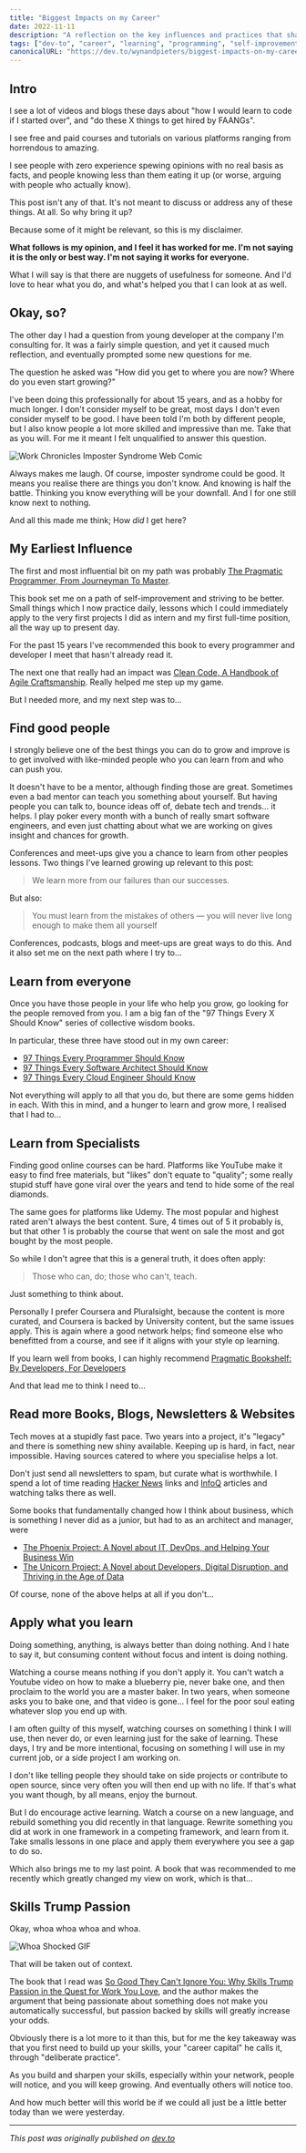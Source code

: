```yaml
---
title: "Biggest Impacts on my Career"
date: 2022-11-11
description: "A reflection on the key influences and practices that shaped my software development career"
tags: ["dev-to", "career", "learning", "programming", "self-improvement"]
canonicalURL: "https://dev.to/wynandpieters/biggest-impacts-on-my-career-9el"
---
```


## Intro

I see a lot of videos and blogs these days about "how I would learn to code if I started over", and "do these X things to get hired by FAANGs".

I see free and paid courses and tutorials on various platforms ranging from horrendous to amazing.

I see people with zero experience spewing opinions with no real basis as facts, and people knowing less than them eating it up (or worse, arguing with people who actually know).

This post isn't any of that. It's not meant to discuss or address any of these things. At all. So why bring it up?

Because some of it might be relevant, so this is my disclaimer.

**What follows is my opinion, and I feel it has worked for me. I'm not saying it is the only or best way. I'm not saying it works for everyone.**

What I will say is that there are nuggets of usefulness for someone. And I'd love to hear what you do, and what's helped you that I can look at as well.

## Okay, so?

The other day I had a question from young developer at the company I'm consulting for. It was a fairly simple question, and yet it caused much reflection, and eventually prompted some new questions for me.

The question he asked was "How did you get to where you are now? Where do you even start growing?"

I've been doing this professionally for about 15 years, and as a hobby for much longer. I don't consider myself to be great, most days I don't even consider myself to be good. I have been told I'm both by different people, but I also know people a lot more skilled and impressive than me. Take that as you will. For me it meant I felt unqualified to answer this question.

![Work Chronicles Imposter Syndrome Web Comic](images/imposter-syndrome.png)

Always makes me laugh. Of course, imposter syndrome could be good. It means you realise there are things you don't know. And knowing is half the battle. Thinking you know everything will be your downfall. And I for one still know next to nothing.

And all this made me think; How _did_ I get here?

## My Earliest Influence

The first and most influential bit on my path was probably [The Pragmatic Programmer, From Journeyman To Master](https://pragprog.com/titles/tpp20/the-pragmatic-programmer-20th-anniversary-edition/). 

This book set me on a path of self-improvement and striving to be better. Small things which I now practice daily, lessons which I could immediately apply to the very first projects I did as intern and my first full-time position, all the way up to present day.

For the past 15 years I've recommended this book to every programmer and developer I meet that hasn't already read it.

The next one that really had an impact was [Clean Code, A Handbook of Agile Craftsmanship](https://www.amazon.com/Clean-Code-Handbook-Software-Craftsmanship-ebook/dp/B001GSTOAM/). Really helped me step up my game.

But I needed more, and my next step was to...

## Find good people

I strongly believe one of the best things you can do to grow and improve is to get involved with like-minded people who you can learn from and who can push you.

It doesn't have to be a mentor, although finding those are great. Sometimes even a bad mentor can teach you something about yourself. But having people you can talk to, bounce ideas off of, debate tech and trends... it helps. I play poker every month with a bunch of really smart software engineers, and even just chatting about what we are working on gives insight and chances for growth.

Conferences and meet-ups give you a chance to learn from other peoples lessons. Two things I've learned growing up relevant to this post:

> We learn more from our failures than our successes.

But also:

> You must learn from the mistakes of others — you will never live long enough to make them all yourself

Conferences, podcasts, blogs and meet-ups are great ways to do this. And it also set me on the next path where I try to...

## Learn from everyone

Once you have those people in your life who help you grow, go looking for the people removed from you. I am a big fan of the "97 Things Every X Should Know" series of collective wisdom books.

In particular, these three have stood out in my own career:

- [97 Things Every Programmer Should Know](https://github.com/97-things/97-things-every-programmer-should-know)
- [97 Things Every Software Architect Should Know](https://www.amazon.com/Things-Every-Software-Architect-Should-ebook/dp/B0026OR30S/)
- [97 Things Every Cloud Engineer Should Know](https://www.amazon.com/Things-Every-Cloud-Engineer-Should-ebook/dp/B08PQ6DCJG/)

Not everything will apply to all that you do, but there are some gems hidden in each. With this in mind, and a hunger to learn and grow more, I realised that I had to...

## Learn from Specialists

Finding good online courses can be hard. Platforms like YouTube make it easy to find free materials, but "likes" don't equate to "quality"; some really stupid stuff have gone viral over the years and tend to hide some of the real diamonds.

The same goes for platforms like Udemy. The most popular and highest rated aren't always the best content. Sure, 4 times out of 5 it probably is, but that other 1 is probably the course that went on sale the most and got bought by the most people.

So while I don't agree that this is a general truth, it does often apply:

> Those who can, do; those who can't, teach.

Just something to think about.

Personally I prefer Coursera and Pluralsight, because the content is more curated, and Coursera is backed by University content, but the same issues apply. This is again where a good network helps; find someone else who benefitted from a course, and see if it aligns with your style op learning.

If you learn well from books, I can highly recommend [Pragmatic Bookshelf: By Developers, For Developers](https://pragprog.com/)

And that lead me to think I need to...

## Read more Books, Blogs, Newsletters & Websites

Tech moves at a stupidly fast pace. Two years into a project, it's "legacy" and there is something new shiny available. Keeping up is hard, in fact, near impossible. Having sources catered to where you specialise helps a lot.

Don't just send all newsletters to spam, but curate what is worthwhile. I spend a lot of time reading [Hacker News](https://news.ycombinator.com/) links and [InfoQ](https://www.infoq.com/) articles and watching talks there as well.

Some books that fundamentally changed how I think about business, which is something I never did as a junior, but had to as an architect and manager, were

- [The Phoenix Project: A Novel about IT, DevOps, and Helping Your Business Win](https://www.amazon.com/Phoenix-Project-DevOps-Helping-Business/dp/0988262592)
- [The Unicorn Project: A Novel about Developers, Digital Disruption, and Thriving in the Age of Data](https://www.amazon.com/Unicorn-Project-Developers-Disruption-Thriving-ebook/dp/B07QT9QR41/)

Of course, none of the above helps at all if you don't...

## Apply what you learn

Doing something, anything, is always better than doing nothing. And I hate to say it, but consuming content without focus and intent is doing nothing.

Watching a course means nothing if you don't apply it. You can't watch a Youtube video on how to make a blueberry pie, never bake one, and then proclaim to the world you are a master baker. In two years, when someone asks you to bake one, and that video is gone... I feel for the poor soul eating whatever slop you end up with.

I am often guilty of this myself, watching courses on something I think I will use, then never do, or even learning just for the sake of learning. These days, I try and be more intentional, focusing on something I will use in my current job, or a side project I am working on.

I don't like telling people they should take on side projects or contribute to open source, since very often you will then end up with no life. If that's what you want though, by all means, enjoy the burnout.

But I do encourage active learning. Watch a course on a new language, and rebuild something you did recently in that language. Rewrite something you did at work in one framework in a competing framework, and learn from it. Take smalls lessons in one place and apply them everywhere you see a gap to do so.

Which also brings me to my last point. A book that was recommended to me recently which greatly changed my view on work, which is that...

## Skills Trump Passion

Okay, whoa whoa whoa and whoa. 

![Whoa Shocked GIF](images/whoa-shocked.gif)

That will be taken out of context. 

The book that I read was [So Good They Can't Ignore You: Why Skills Trump Passion in the Quest for Work You Love](https://www.amazon.com/Good-They-Cant-Ignore-You/dp/1455509124), and the author makes the argument that being passionate about something does not make you automatically successful, but passion backed by skills will greatly increase your odds.

Obviously there is a lot more to it than this, but for me the key takeaway was that you first need to build up your skills, your "career capital" he calls it, through "deliberate practice".

As you build and sharpen your skills, especially within your network, people will notice, and you will keep growing. And eventually others will notice too.

And how much better will this world be if we could all just be a little better today than we were yesterday.

---
*This post was originally published on [dev.to](https://dev.to/wynandpieters/biggest-impacts-on-my-career-9el)* 